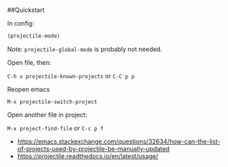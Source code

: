 ##Quickstart

In config:

```lisp
(projectile-mode)
```

Note: `projectile-global-mode` is probably not needed.

Open file, then:

`C-h v projectile-known-projects` or `C-C p p`

Reopen emacs

`M-x projectile-switch-project`

Open another file in project:

`M-x project-find-file` or `C-c p f`

- https://emacs.stackexchange.com/questions/32634/how-can-the-list-of-projects-used-by-projectile-be-manually-updated
- https://projectile.readthedocs.io/en/latest/usage/